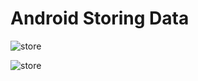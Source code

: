 # Android Storing Data
![store](https://github.com/mertkolgu/android-storing-data/blob/master/app/src/main/res/screenshots/Screenshot_1573554650.png)

![store](https://github.com/mertkolgu/android-storing-data/blob/master/app/src/main/res/screenshots/Screenshot_1573554653.png)
